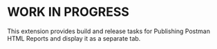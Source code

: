 # WORK IN PROGRESS

This extension provides build and release tasks for Publishing Postman HTML Reports and display it as a separate tab.
